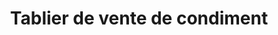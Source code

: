 ---
title: "Tablier de vente de condiment"
url: /nzoo/tablier-de-vente-de-condiment/
shop: Lebensmittel
---